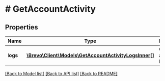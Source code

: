 # # GetAccountActivity

## Properties

Name | Type | Description | Notes
------------ | ------------- | ------------- | -------------
**logs** | [**\Brevo\Client\Models\GetAccountActivityLogsInner[]**](GetAccountActivityLogsInner.md) | Get user activity logs | [optional]

[[Back to Model list]](../../README.md#models) [[Back to API list]](../../README.md#endpoints) [[Back to README]](../../README.md)
